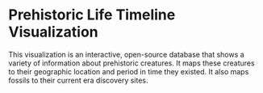 # Prehistoric Life Timeline Visualization
This visualization is an interactive, open-source database that shows a variety of information about prehistoric creatures. It maps these creatures to their geographic location and period in time they existed. It also maps fossils to their current era discovery sites.